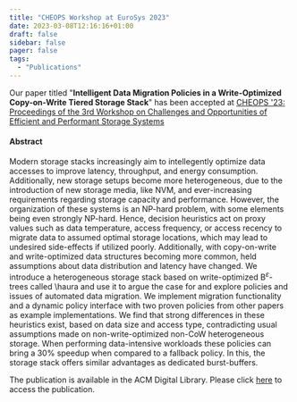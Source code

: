 ```yaml
---
title: "CHEOPS Workshop at EuroSys 2023"
date: 2023-03-08T12:16:16+01:00
draft: false
sidebar: false
pager: false
tags:
  - "Publications"
---
```


Our paper titled "**Intelligent Data Migration Policies in a Write-Optimized Copy-on-Write Tiered Storage Stack**" has been accepted at [CHEOPS '23: Proceedings of the 3rd Workshop on Challenges and Opportunities of Efficient and Performant Storage Systems](https://cheops-workshop.github.io/)

#### Abstract
Modern storage stacks increasingly aim to intellegently optimize data accesses to improve latency, throughput, and energy consumption. Additionally, new
storage setups become more heterogeneous, due to the introduction of new storage media, like NVM, and ever-increasing requirements regarding storage capacity and performance.
However, the organization of these systems is an NP-hard problem, with some elements being even strongly NP-hard. Hence, decision heuristics act on proxy values such as data temperature, access frequency, or access recency to migrate data to assumed optimal storage locations, which may lead to undesired side-effects if utilized poorly. Additionally, with copy-on-write and write-optimized data structures becoming more common, held assumptions about data distribution and latency have changed.
We introduce a heterogeneous storage stack based on write-optimized $\text{B}^{\varepsilon}$-trees called \haura and use it to argue the case for and explore policies and issues of automated data migration. We implement migration functionality and a dynamic policy interface with two proven policies from other papers as example implementations. We find that strong differences in these heuristics exist, based on data size and access type, contradicting usual assumptions made on non-write-optimized non-CoW heterogeneous storage.  When performing data-intensive workloads these policies can bring a 30\% speedup when compared to a fallback policy. In this, the storage stack offers similar advantages as dedicated burst-buffers.



The publication is available in the ACM Digital Library. Please click [here](https://dl.acm.org/doi/10.1145/3578353.3589543) to access the publication.
